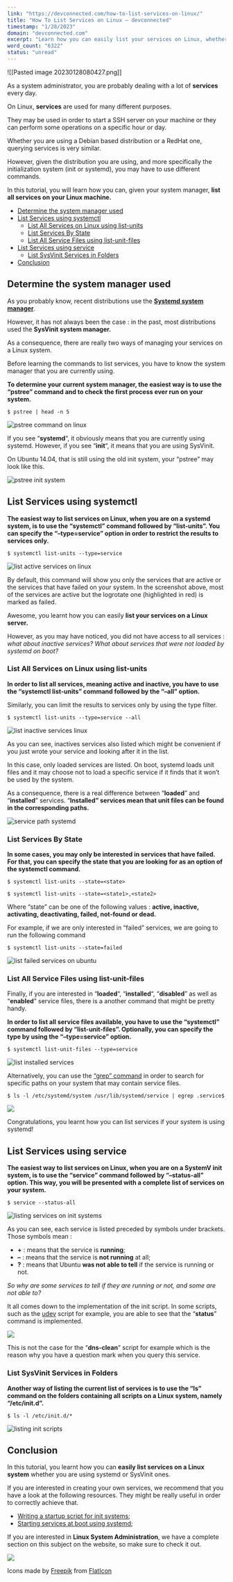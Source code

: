 ```yaml
---
link: "https://devconnected.com/how-to-list-services-on-linux/"
title: "How To List Services on Linux – devconnected"
timestamp: "1/28/2023"
domain: "devconnected.com"
excerpt: "Learn how you can easily list your services on Linux, whether you are using systemd or Sysvinit. List services with options on Linux."
word_count: "6322"
status: "unread"
---
```

![[Pasted image 20230128080427.png]]

As a system administrator, you are probably dealing with a lot of **services** every day.

On Linux, **services** are used for many different purposes.

They may be used in order to start a SSH server on your machine or they can perform some operations on a specific hour or day.

Whether you are using a Debian based distribution or a RedHat one, querying services is very similar.

However, given the distribution you are using, and more specifically the initialization system (init or systemd), you may have to use different commands.

In this tutorial, you will learn how you can, given your system manager, **list all services on your Linux machine.**

-   [Determine the system manager used](#Determine_the_system_manager_used "Determine the system manager used")
-   [List Services using systemctl](#List_Services_using_systemctl "List Services using systemctl")
    -   [List All Services on Linux using list-units](#List_All_Services_on_Linux_using_list-units "List All Services on Linux using list-units")
    -   [List Services By State](#List_Services_By_State "List Services By State")
    -   [List All Service Files using list-unit-files](#List_All_Service_Files_using_list-unit-files "List All Service Files using list-unit-files")
-   [List Services using service](#List_Services_using_service "List Services using service")
    -   [List SysVinit Services in Folders](#List_SysVinit_Services_in_Folders "List  SysVinit Services in Folders")
-   [Conclusion](#Conclusion "Conclusion")

## Determine the system manager used

As you probably know, recent distributions use the [**Systemd system manager**](https://en.wikipedia.org/wiki/Systemd).

However, it has not always been the case : in the past, most distributions used the **SysVinit system manager.**

As a consequence, there are really two ways of managing your services on a Linux system.

Before learning the commands to list services, you have to know the system manager that you are currently using.

**To determine your current system manager, the easiest way is to use the “pstree” command and to check the first process ever run on your system.**

```
$ pstree | head -n 5
```

![pstree command on linux](https://devconnected.com/wp-content/uploads/2020/12/pstree.png)

If you see “**systemd**“, it obviously means that you are currently using systemd. However, if you see “**init**“, it means that you are using SysVinit.

On Ubuntu 14.04, that is still using the old init system, your “pstree” may look like this.

![pstree init system](https://devconnected.com/wp-content/uploads/2020/12/pstree-init.png)

## List Services using systemctl

**The easiest way to list services on Linux, when you are on a systemd system, is to use the “systemctl” command followed by “list-units”. You can specify the “–type=service” option in order to restrict the results to services only.**

```
$ systemctl list-units --type=service
```

![list active services on linux](https://devconnected.com/wp-content/uploads/2020/12/list-services-linux-systemd.png)

By default, this command will show you only the services that are active or the services that have failed on your system. In the screenshot above, most of the services are active but the logrotate one (highlighted in red) is marked as failed.

Awesome, you learnt how you can easily **list your services on a Linux server.**

However, as you may have noticed, you did not have access to all services : *what about inactive services? What about services that were not loaded by systemd on boot?*

### List All Services on Linux using list-units

**In order to list all services, meaning active and inactive, you have to use the “systemctl list-units” command followed by the “–all” option.**

Similarly, you can limit the results to services only by using the type filter.

```
$ systemctl list-units --type=service --all
```

![list inactive services linux](https://devconnected.com/wp-content/uploads/2020/12/list-inactive-services.png)

As you can see, inactives services also listed which might be convenient if you just wrote your service and looking after it in the list.

In this case, only loaded services are listed. On boot, systemd loads unit files and it may choose not to load a specific service if it finds that it won’t be used by the system.

As a consequence, there is a real difference between “**loaded**” and “**installed**” services. “**Installed” services mean that unit files can be found in the corresponding paths.**

![service path systemd](https://devconnected.com/wp-content/uploads/2020/12/installed-services.png)

### List Services By State

**In some cases, you may only be interested in services that have failed. For that, you can specify the state that you are looking for as an option of the systemctl command.**

```
$ systemctl list-units --state=<state>

$ systemctl list-units --state=<state1>,<state2>
```

Where “state” can be one of the following values : **active, inactive, activating, deactivating, failed, not-found or dead.**

For example, if we are only interested in “failed” services, we are going to run the following command

```
$ systemctl list-units --state=failed
```

![list failed services on ubuntu](https://devconnected.com/wp-content/uploads/2020/12/failed-service.png)

### List All Service Files using list-unit-files

Finally, if you are interested in “**loaded**“, “**installed**“, “**disabled**” as well as “**enabled**” service files, there is a another command that might be pretty handy.

**In order to list all service files available, you have to use the “systemctl” command followed by “list-unit-files”. Optionally, you can specify the type by using the “–type=service” option.**

```
$ systemctl list-unit-files --type=service
```

![list installed services](https://devconnected.com/wp-content/uploads/2020/12/list-installed-services.png)

Alternatively, you can use the [“grep” command](https://devconnected.com/find-text-in-files-on-linux-using-grep/) in order to search for specific paths on your system that may contain service files.

```
$ ls -l /etc/systemd/system /usr/lib/systemd/service | egrep .service$
```

![](https://devconnected.com/wp-content/uploads/2020/12/list-files-using-grep.png)

Congratulations, you learnt how you can list services if your system is using systemd!

## List Services using service

**The easiest way to list services on Linux, when you are on a SystemV init system, is to use the “service” command followed by “–status-all” option. This way, you will be presented with a complete list of services on your system.**

```
$ service --status-all
```

![listing services on init systems](https://devconnected.com/wp-content/uploads/2020/12/list-services-init-system.png)

As you can see, each service is listed preceded by symbols under brackets. Those symbols mean :

-   **+** : means that the service is **running**;
-   **–** : means that the service is **not running** at all;
-   **?** : means that Ubuntu **was not able to tell** if the service is running or not.

*So why are some services to tell if they are running or not, and some are not able to?*

It all comes down to the implementation of the init script. In some scripts, such as the [udev](https://opensource.com/article/18/11/udev) script for example, you are able to see that the “**status**” command is implemented.

![](https://devconnected.com/wp-content/uploads/2020/12/udev-status.png)

This is not the case for the “**dns-clean**” script for example which is the reason why you have a question mark when you query this service.

### List SysVinit Services in Folders

**Another way of listing the current list of services is to use the “ls” command on the folders containing all scripts on a Linux system, namely “/etc/init.d”.**

```
$ ls -l /etc/init.d/*
```

![listing init scripts](https://devconnected.com/wp-content/uploads/2020/12/initd-folder.png)

## Conclusion

In this tutorial, you learnt how you can **easily list services on a Linux system** whether you are using systemd or SysVinit ones.

If you are interested in creating your own services, we recommend that you have a look at the following resources. They might be really useful in order to correctly achieve that.

-   [Writing a startup script for init systems](https://unix.stackexchange.com/questions/47695/how-to-write-startup-script-for-systemd);
-   [Starting services at boot using systemd](https://www.linode.com/docs/guides/start-service-at-boot/);

If you are interested in **Linux System Administration**, we have a complete section on this subject on the website, so make sure to check it out.

[![](https://devconnected.com/wp-content/uploads/2019/09/100.png)](https://devconnected.com/category/linux-administration/)

Icons made by [Freepik](https://www.flaticon.com/authors/smashicons) from [FlatIcon](https://www.flaticon.com/)